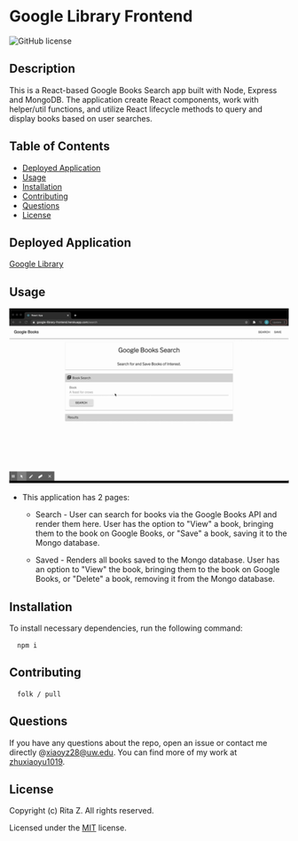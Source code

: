 # Google Library Frontend

![GitHub license](https://img.shields.io/badge/License-MIT-blue.svg)

## Description

This is a React-based Google Books Search app built with Node, Express and MongoDB. The application create React components, work with helper/util functions, and utilize React lifecycle methods to query and display books based on user searches.

## Table of Contents

- [Deployed Application](#Deployed-Application)
- [Usage](#usage)
- [Installation](#installation)
- [Contributing](#contributing)
- [Questions](#questions)
- [License](#license)

## Deployed Application

[Google Library](https://google-library-frontend.herokuapp.com/)

## Usage

![Google Library demo](./public/google-library.gif)

- This application has 2 pages:

  - Search - User can search for books via the Google Books API and render them here. User has the option to "View" a book, bringing them to the book on Google Books, or "Save" a book, saving it to the Mongo database.

  - Saved - Renders all books saved to the Mongo database. User has an option to "View" the book, bringing them to the book on Google Books, or "Delete" a book, removing it from the Mongo database.

## Installation

To install necessary dependencies, run the following command:

      npm i

## Contributing

      folk / pull

## Questions

If you have any questions about the repo, open an issue or contact me directly @[xiaoyz28@uw.edu](xiaoyz28@uw.edu). You can find more of my work at [zhuxiaoyu1019](https://github.com/zhuxiaoyu1019).

## License

Copyright (c) Rita Z. All rights reserved.

Licensed under the [MIT](https://choosealicense.com/licenses/mit/) license.

